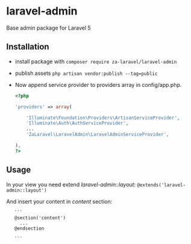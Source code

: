 # laravel-admin
Base admin package for Laravel 5


## Installation

  * install package with ```composer require za-laravel/laravel-admin``` 
  
  * publish assets ```php artisan vendor:publish --tag=public``` 
   
  * Now append service provider to providers array in config/app.php.
     
     ```php
     <?php
     
     'providers' => array(
     
         'Illuminate\Foundation\Providers\ArtisanServiceProvider',
         'Illuminate\Auth\AuthServiceProvider',
         ...
         'ZaLaravel\LaravelAdmin\LaravelAdminServiceProvider',
     
     ),
     ?>
     ```
     
## Usage 
     
   In your view you need extend *laravel-admin::layout*:
       ``` @extends('laravel-admin::layout') ```
     
   And insert your content in *content* section:
   
       ``` 
       @section('content')
         ...
       @endsection
         
       ```
     